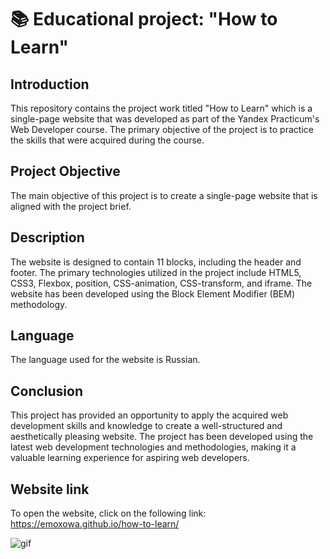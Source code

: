 #  📚 Educational project: "How to Learn" 

## Introduction
This repository contains the project work titled "How to Learn" which is a single-page website that was developed as part of the Yandex Practicum's Web Developer course. The primary objective of the project is to practice the skills that were acquired during the course.

## Project Objective
The main objective of this project is to create a single-page website that is aligned with the project brief.

## Description
The website is designed to contain 11 blocks, including the header and footer. The primary technologies utilized in the project include HTML5, CSS3, Flexbox, position, CSS-animation, CSS-transform, and iframe. The website has been developed using the Block Element Modifier (BEM) methodology.

## Language
The language used for the website is Russian.

## Conclusion
This project has provided an opportunity to apply the acquired web development skills and knowledge to create a well-structured and aesthetically pleasing website. The project has been developed using the latest web development technologies and methodologies, making it a valuable learning experience for aspiring web developers.

## Website link
To open the website, click on the following link: https://emoxowa.github.io/how-to-learn/

![gif](https://github.com/emoxowa/how-to-learn/blob/main/gif.gif)

